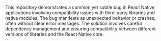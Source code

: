 This repository demonstrates a common yet subtle bug in React Native applications involving compatibility issues with third-party libraries and native modules. The bug manifests as unexpected behavior or crashes, often without clear error messages. The solution involves careful dependency management and ensuring compatibility between different versions of libraries and the React Native core.